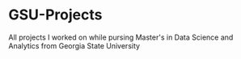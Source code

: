 # GSU-Projects
All projects I worked on while pursing Master's in Data Science and Analytics from Georgia State University
